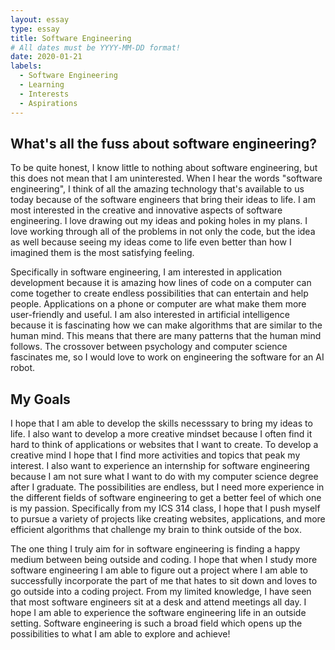 ```yaml
---
layout: essay
type: essay
title: Software Engineering
# All dates must be YYYY-MM-DD format!
date: 2020-01-21
labels:
  - Software Engineering
  - Learning
  - Interests
  - Aspirations
---
```

## What's all the fuss about software engineering?
To be quite honest, I know little to nothing about software engineering, but this does not mean that I am uninterested.  When I hear the words "software engineering", I think of all the amazing technology that's available to us today because of the software engineers that bring their ideas to life.  I am most interested in the creative and innovative aspects of software engineering.  I love drawing out my ideas and poking holes in my plans.  I love working through all of the problems in not only the code, but the idea as well because seeing my ideas come to life even better than how I imagined them is the most satisfying feeling.

Specifically in software engineering, I am interested in application development because it is amazing how lines of code on a computer can come together to create endless possibilities that can entertain and help people.  Applications on a phone or computer are what make them more user-friendly and useful.  I am also interested in artificial intelligence because it is fascinating how we can make algorithms that are similar to the human mind.  This means that there are many patterns that the human mind follows.  The crossover between psychology and computer science fascinates me, so I would love to work on engineering the software for an AI robot.

## My Goals
I hope that I am able to develop the skills necesssary to bring my ideas to life.  I also want to develop a more creative mindset because I often find it hard to think of applications or websites that I want to create.  To develop a creative mind I hope that I find more activities and topics that peak my interest.  I also want to experience an internship for software engineering because I am not sure what I want to do with my computer science degree after I graduate.  The possibilities are endless, but I need more experience in the different fields of software engineering to get a better feel of which one is my passion.  Specifically from my ICS 314 class, I hope that I push myself to pursue a variety of projects like creating websites, applications, and more efficient algorithms that challenge my brain to think outside of the box.

The one thing I truly aim for in software engineering is finding a happy medium between being outside and coding.  I hope that when I study more software engineering I am able to figure out a project where I am able to successfully incorporate the part of me that hates to sit down and loves to go outside into a coding project.  From my limited knowledge, I have seen that most software engineers sit at a desk and attend meetings all day.  I hope I am able to experience the software engineering life in an outside setting.  Software engineering is such a broad field which opens up the possibilities to what I am able to explore and achieve!
